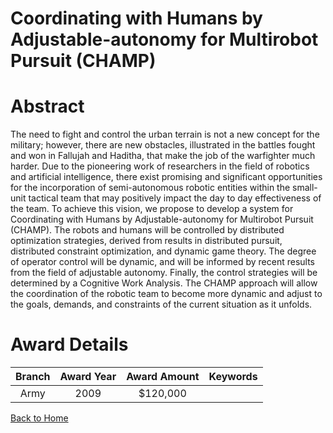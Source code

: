
Coordinating with Humans by Adjustable-autonomy for Multirobot Pursuit (CHAMP)
==============================================================================

# Abstract


The need to fight and control the urban terrain is not a new concept for the military; however, there are new obstacles, illustrated in the battles fought and won in Fallujah and Haditha, that make the job of the warfighter much harder. Due to the pioneering work of researchers in the field of robotics and artificial intelligence, there exist promising and significant opportunities for the incorporation of semi-autonomous robotic entities within the small-unit tactical team that may positively impact the day to day effectiveness of the team. To achieve this vision, we propose to develop a system for Coordinating with Humans by Adjustable-autonomy for Multirobot Pursuit (CHAMP).  The robots and humans will be controlled by distributed optimization strategies, derived from results in distributed pursuit, distributed constraint optimization, and dynamic game theory. The degree of operator control will be dynamic, and will be informed by recent results from the field of adjustable autonomy. Finally, the control strategies will be determined by a Cognitive Work Analysis.  The CHAMP approach will allow the coordination of the robotic team to become more dynamic and adjust to the goals, demands, and constraints of the current situation as it unfolds.  

# Award Details

|Branch|Award Year|Award Amount|Keywords|
| :---: | :---: | :---: | :---: |
|Army|2009|$120,000||
  
  


[Back to Home](https://github.com/chrischow/dod_sbir_awards/CC/#980)